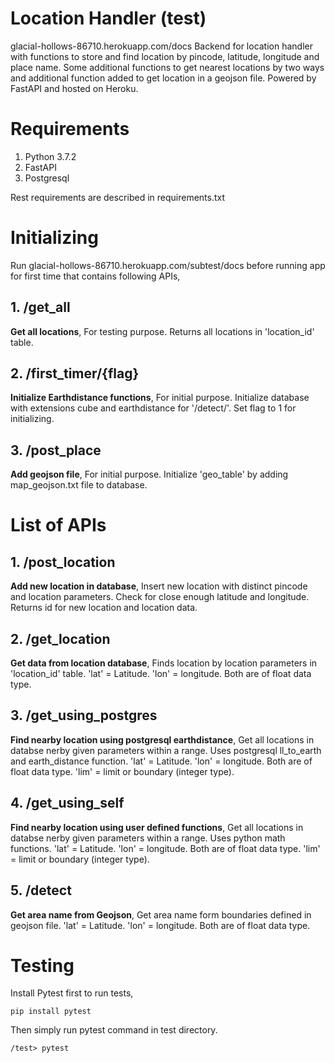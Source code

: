 ﻿# Location Handler (test)

glacial-hollows-86710.herokuapp.com/docs
Backend for location handler with functions to store and find location by pincode, latitude, longitude and place name. Some additional functions to get nearest locations by two ways and additional function added to get location in a geojson file. Powered by FastAPI and hosted on Heroku.

# Requirements

 1. Python 3.7.2
 2. FastAPI
 3. Postgresql
 
 Rest requirements are described in requirements.txt
 
# Initializing
Run glacial-hollows-86710.herokuapp.com/subtest/docs before running app for first time that contains following APIs,

## 1. /get_all
**Get all locations**,
For testing purpose. Returns all locations in 'location_id' table.

## 2. /first_timer/{flag}
**Initialize Earthdistance functions**,
For initial purpose. Initialize database with extensions cube and earthdistance for '/detect/'. Set flag to 1 for initializing.

## 3. /post_place
**Add geojson file**,
For initial purpose. Initialize 'geo_table' by adding map_geojson.txt file to database.
             

# List of APIs

## 1. /post_location

**Add new location in database**,
Insert new location with distinct pincode and location parameters. Check for close enough latitude and longitude. Returns id for new location and location data.
             

## 2. /get_location

**Get data from location database**,
Finds location by location parameters in 'location_id' table. 'lat' = Latitude. 'lon' = longitude. Both are of float data type.
             
## 3. /get_using_postgres

**Find nearby location using postgresql earthdistance**,
Get all locations in databse nerby given parameters within a range. Uses postgresql ll_to_earth and earth_distance function. 'lat' = Latitude. 'lon' = longitude. Both are of float data type. 'lim' = limit or boundary (integer type).
             

## 4. /get_using_self

**Find nearby location using user defined functions**,
Get all locations in databse nerby given parameters within a range. Uses python math functions. 'lat' = Latitude. 'lon' = longitude. Both are of float data type. 'lim' = limit or boundary (integer type).
             

## 5. /detect

**Get area name from Geojson**,
Get area name form boundaries defined in geojson file. 'lat' = Latitude. 'lon' = longitude. Both are of float data type.
             


# Testing

Install Pytest first to run tests,

    pip install pytest

Then simply run pytest command in test directory.

    /test> pytest


